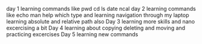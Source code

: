 day 1
learning commands like pwd cd ls date ncal
day 2
learning commands like echo man help which type and learning navigation through
my laptop learning absolute and relative path also
Day 3
learning more skills and nano excercising a bit
Day 4
learning about copying deleting and moving and practicing excercises
Day 5
learning new commands
